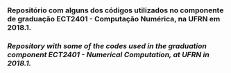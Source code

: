 <h3> Repositório com alguns dos códigos utilizados no componente de graduação ECT2401 - Computação Numérica, na UFRN em 2018.1.
<h3><i> Repository with some of the codes used in the graduation component ECT2401 - Numerical Computation, at UFRN in 2018.1.
  
